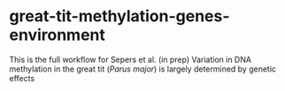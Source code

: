 # great-tit-methylation-genes-environment
This is the full workflow for Sepers et al. (in prep) Variation in DNA methylation in the great tit (_Parus major_) is largely determined by genetic effects
